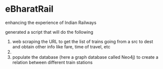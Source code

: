 # eBharatRail
enhancing the experience of Indian Railways

generated a script that will do the following

1. web scraping the URL to get the list of trains going from a src to dest and obtain other info like fare, time of travel, etc
2. 
2. populate the database (here a graph database called Neo4j) to create a relation between different train stations
